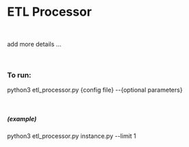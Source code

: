 # ETL Processor

&nbsp;

add more details ...

&nbsp;

### To run: 
python3 etl_processor.py {config file} --{optional parameters}

&nbsp;

##### (example)
python3 etl_processor.py instance.py --limit 1
